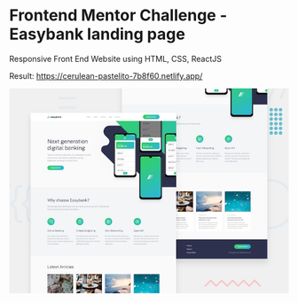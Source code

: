 # Frontend Mentor Challenge - Easybank landing page
Responsive Front End Website using HTML, CSS, ReactJS

Result: https://cerulean-pastelito-7b8f60.netlify.app/

![Design preview for the Insure landing page coding challenge](./src/design/desktop-preview.jpg)
